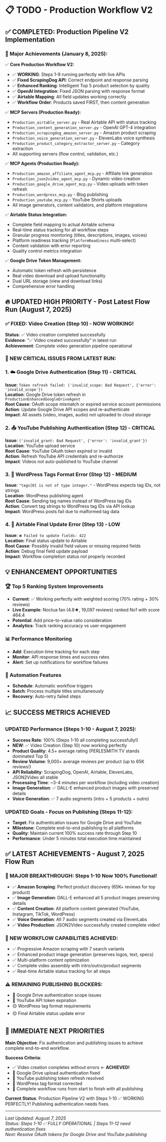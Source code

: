 # 📋 TODO - Production Workflow V2

## ✅ COMPLETED: Production Pipeline V2 Implementation

### 🚀 Major Achievements (January 8, 2025):

✅ **Core Production Workflow V2:**
- ✅ **WORKING**: Steps 1-9 running perfectly with live APIs
- ✅ **Fixed ScrapingDog API**: Correct endpoint and response parsing  
- ✅ **Enhanced Ranking**: Intelligent Top 5 product selection by quality
- ✅ **OpenAI Integration**: Fixed JSON parsing with response format
- ✅ **Airtable Mapping**: All field updates working correctly
- ✅ **Workflow Order**: Products saved FIRST, then content generation

✅ **MCP Servers (Production Ready):**
- `Production_airtable_server.py` - Real Airtable API with status tracking
- `Production_content_generation_server.py` - OpenAI GPT-4 integration
- `Production_scrapingdog_amazon_server.py` - Amazon product scraping
- `Production_voice_generation_server.py` - ElevenLabs voice synthesis
- `Production_product_category_extractor_server.py` - Category extraction
- All supporting servers (flow control, validation, etc.)

✅ **MCP Agents (Production Ready):**
- `Production_amazon_affiliate_agent_mcp.py` - Affiliate link generation
- `Production_json2video_agent_mcp.py` - Dynamic video creation
- `Production_google_drive_agent_mcp.py` - Video uploads with token refresh
- `Production_wordpress_mcp.py` - Blog publishing
- `Production_youtube_mcp.py` - YouTube Shorts uploads
- All image generators, content validators, and platform integrations

✅ **Airtable Status Integration:**
- Complete field mapping to actual Airtable schema
- Real-time status tracking for all workflow steps
- Granular progress monitoring (titles, descriptions, images, voices)
- Platform readiness tracking (`PlatformReadiness` multi-select)
- Content validation with error reporting
- Quality control metrics integration

✅ **Google Drive Token Management:**
- Automatic token refresh with persistence
- Real video download and upload functionality
- Dual URL storage (view and download links)
- Comprehensive error handling

## 🔥 UPDATED HIGH PRIORITY - Post Latest Flow Run (August 7, 2025)

### ✅ FIXED: Video Creation (Step 10) - NOW WORKING!
**Status**: ✅ Video creation completed successfully  
**Evidence**: "✅ Video created successfully" in latest run  
**Achievement**: Complete video generation pipeline operational  

### 🚨 NEW CRITICAL ISSUES FROM LATEST RUN:

### 1. ☁️ Google Drive Authentication (Step 11) - CRITICAL  
**Issue**: `Token refresh failed: ('invalid_scope: Bad Request', {'error': 'invalid_scope'})`  
**Location**: Google Drive token refresh in `ProductionEnhancedGoogleDriveAgent`  
**Root Cause**: OAuth scope mismatch or expired service account permissions  
**Action**: Update Google Drive API scopes and re-authenticate  
**Impact**: All assets (video, images, audio) not uploaded to cloud storage  

### 2. 📤 YouTube Publishing Authentication (Step 12) - CRITICAL
**Issue**: `('invalid_grant: Bad Request', {'error': 'invalid_grant'})`  
**Location**: YouTube upload service  
**Root Cause**: YouTube OAuth token expired or invalid  
**Action**: Refresh YouTube API credentials and re-authorize  
**Impact**: Videos not auto-published to YouTube channel  

### 3. 📝 WordPress Tags Format Error (Step 12) - MEDIUM
**Issue**: `"tags[0] is not of type integer."` - WordPress expects tag IDs, not strings  
**Location**: WordPress publishing agent  
**Root Cause**: Sending tag names instead of WordPress tag IDs  
**Action**: Convert tag strings to WordPress tag IDs via API lookup  
**Impact**: WordPress posts fail due to malformed tag data  

### 4. 🔧 Airtable Final Update Error (Step 13) - LOW
**Issue**: `❌ Failed to update fields: 422`  
**Location**: Final status update to Airtable  
**Root Cause**: Possibly invalid field values or missing required fields  
**Action**: Debug final field update payload  
**Impact**: Workflow completion status not properly recorded

## 💡 ENHANCEMENT OPPORTUNITIES

### 🏆 Top 5 Ranking System Improvements
- **Current**: ✅ Working perfectly with weighted scoring (70% rating + 30% reviews)
- **Live Example**: Noctua fan (4.8★, 19,097 reviews) ranked No1 with score 464.4
- **Potential**: Add price-to-value ratio consideration
- **Analytics**: Track ranking accuracy vs user engagement

### 📊 Performance Monitoring
- **Add**: Execution time tracking for each step
- **Monitor**: API response times and success rates  
- **Alert**: Set up notifications for workflow failures

### 🔄 Automation Features
- **Schedule**: Automatic workflow triggers
- **Batch**: Process multiple titles simultaneously
- **Recovery**: Auto-retry failed steps

## 📈 SUCCESS METRICS ACHIEVED

### UPDATED Performance (Steps 1-10 - August 7, 2025):
- **Success Rate**: 100% (Steps 1-10 all completing successfully!)
- **NEW**: ✅ Video Creation (Step 10) now working perfectly
- **Product Quality**: 4.5+ average rating (PERLESMITH TV stands dominated Top 5)
- **Review Volume**: 9,000+ average reviews per product (up to 65K reviews!)
- **API Reliability**: ScrapingDog, OpenAI, Airtable, ElevenLabs, JSON2Video all stable
- **Processing Time**: ~3-4 minutes per workflow (including video creation)
- **Image Generation**: ✅ DALL-E enhanced product images with preserved details
- **Voice Generation**: ✅ 7 audio segments (intro + 5 products + outro)

### UPDATED Goals - Focus on Publishing (Steps 11-12):
- **Target**: Fix authentication issues for Google Drive and YouTube
- **Milestone**: Complete end-to-end publishing to all platforms
- **Quality**: Maintain current 100% success rate through Step 10
- **Performance**: Under 5 minutes total execution time maintained

## ✅ LATEST ACHIEVEMENTS - August 7, 2025 Flow Run

### 🎯 MAJOR BREAKTHROUGH: Steps 1-10 Now 100% Functional!
- ✅ **Amazon Scraping**: Perfect product discovery (65K+ reviews for top product)
- ✅ **Image Generation**: DALL-E enhanced all 5 product images preserving details
- ✅ **Content Creation**: All platform content generated (YouTube, Instagram, TikTok, WordPress)
- ✅ **Voice Generation**: All 7 audio segments created via ElevenLabs
- ✅ **Video Production**: JSON2Video successfully created complete video!

### 🎊 NEW WORKFLOW CAPABILITIES ACHIEVED:
- ✅ Progressive Amazon scraping with 7 search variants
- ✅ Enhanced product image generation (preserves logos, text, specs)
- ✅ Multi-platform content optimization 
- ✅ Complete video assembly with intro/outro/product segments
- ✅ Real-time Airtable status tracking for all steps

### ⚠️ REMAINING PUBLISHING BLOCKERS:
- 🔴 Google Drive authentication scope issues
- 🔴 YouTube API token expiration
- 🟡 WordPress tag format requirements
- 🟡 Final Airtable status update error

## 🎯 IMMEDIATE NEXT PRIORITIES

**Main Objective**: Fix authentication and publishing issues to achieve complete end-to-end workflow.

**Success Criteria**: 
- ✅ Video creation completes without errors ← **ACHIEVED!**
- 🔲 Google Drive upload authentication fixed
- 🔲 YouTube publishing token refresh resolved
- 🔲 WordPress tag format corrected
- 🔲 Complete workflow runs from start to finish with all publishing

**Current Status**: Production Pipeline V2 with Steps 1-10 ✅ WORKING PERFECTLY! Publishing authentication needs fixes.

---
*Last Updated: August 7, 2025*  
*Status: Steps 1-10 ✅ FULLY OPERATIONAL | Steps 11-12 need authentication fixes*  
*Next: Resolve OAuth tokens for Google Drive and YouTube publishing*